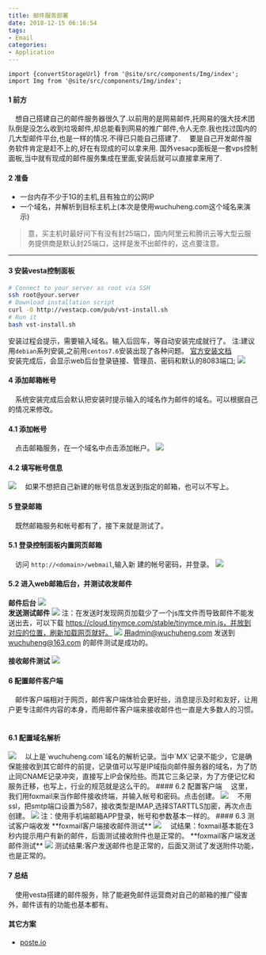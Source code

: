 ```yaml
---
title: 邮件服务部署
date: 2018-12-15 06:16:54
tags:
- Email
categories:
- Application
---
```


```mdx-code-block
import {convertStorageUrl} from '@site/src/components/Img/index';
import Img from '@site/src/components/Img/index';
```

#### 1 前方
&emsp;想自己搭建自己的邮件服务器很久了.以前用的是网易邮件,托网易的强大技术团队倒是没怎么收到垃圾邮件,却总能看到网易的推广邮件,令人无奈.我也找过国内的几大型邮件平台,也是一样的情况.不得已只能自己搭建了.
&emsp;要是自己开发邮件服务软件肯定是赶不上的,好在有现成的可以拿来用. 国外vesacp面板是一套vps控制面板,当中就有现成的邮件服务集成在里面,安装后就可以直接拿来用了.

#### 2 准备
* 一台内存不少于1G的主机,且有独立的公网IP
* 一个域名，并解析到目标主机上(本次是使用wuchuheng.com这个域名来演示)
> 意，买主机时最好问下有没有封25端口，国内阿里云和腾讯云等大型云服务提供商是默认封25端口，这样是发不出邮件的，这点要注意。
----- 

<!--more-->

#### 3 安装vesta控制面板 
 ``` bash 
# Connect to your server as root via SSH
ssh root@your.server
# Download installation script
curl -O http://vestacp.com/pub/vst-install.sh
# Run it
bash vst-install.sh
```
安装过程会提示，需要输入域名。输入后回车，等自动安装完成就行了。
注:建议用`debian`系列安装,之前用`centos7.6`安装出现了各种问题。
[官方安装文档](https://vestacp.com/install/)  
安装完成后，会显示web后台登录链接、管理员、密码和默认的8083端口;
<Img src='storage:///images/app-email1.png' />

#### 4 添加邮箱帐号
&emsp;系统安装完成后会默认把安装时提示输入的域名作为邮件的域名。可以根据自己的情况来修改。
#### 4.1 添加帐号
&emsp;点击邮箱服务，在一个域名中点击添加帐户。
<Img src='storage:///images/app-email3.png' />
#### 4.2 填写帐号信息
<Img src='storage:///images/app-01-email-4.png' />
&emsp;如果不想把自己新建的帐号信息发送到指定的邮箱，也可以不写上。

#### 5 登录邮箱
&emsp;既然邮箱服务和帐号都有了，接下来就是测试了。
#### 5.1 登录控制面板内置网页邮箱
&emsp;访问 `http://<domain>/webmail`,输入新
建的帐号密码，并登录。
<Img src='storage:///images/app-01-email-3.png' />
#### 5.2 进入web邮箱后台，并测试收发邮件
**邮件后台**
<Img src='storage:///images/app-01-email-6.png' />
<br />
**发送测试邮件**
<Img src='storage:///images/app-01-email-7.png' />
注：在发送时发现网页加载少了一个js库文件而导致邮件不能发送出去，可以下载 https://cloud.tinymce.com/stable/tinymce.min.js，并放到对应的位置，刷新加载网页就好。
<Img src='storage:///images/app-01-email-8.png' />
用admin@wuchuheng.com 发送到 wuchuheng@163.com 的邮件测试是成功的。  
<br />
**接收邮件测试**
<Img src='storage:///images/app-01-email-9.png' />

#### 6 配置邮件客户端
&emsp;邮件客户端相对于网页，邮件客户端体验会更好些，消息提示及时和友好，让用户更专注邮件内容的本身，而用邮件客户端来接收邮件也一直是大多数人的习惯。  
<br />
#### 6.1 配置域名解析
<Img src='storage:///images/app-01-email-10.png' />
&emsp;以上是`wuchuheng.com`域名的解析记录。当中`MX`记录不能少，它是确保能接收到其它邮件的前提，记录值可以写是IP域指向邮件服务器的域名，为了防止同CNAME记录冲突，直接写上IP会保险些。而其它三条记录，为了方便记忆和服务迁移，也写上，行业的规范就是这么干的。
#### 6.2 配置客户端
&emsp;这里，我们用foxmail来当作邮件接收终端，并输入帐号和密码。点击创建。
<Img src='storage:///images/app-01-email-11.png' />
&emsp;不用ssl，把smtp端口设置为587，接收类型是IMAP,选择STARTTLS加密，再次点击创建。
<Img src='storage:///images/app-01-email-12.png' />
注：使用手机端邮箱APP登录，帐号和参数基本一样的。
#### 6.3 测试客户端收发
**foxmail客户端接收邮件测试**
<Img src='storage:///images/app-01-email-13.png' />
&emsp;试结果：foxmail基本能在3秒内提示用户有新的邮件，后面测试接收附件也是正常的。
**foxmail客户端发送邮件测试**
<Img src='storage:///images/app-01-email-14.png' />
测试结果:客户发送邮件也是正常的，后面又测试了发送附件功能，也是正常的。

#### 7 总结
&emsp;使用vesta搭建的邮件服务，除了能避免邮件运营商对自己的邮箱的推广侵害外，邮件该有的功能也基本都有。 

#### 其它方案
* [poste.io](https://poste.io/)

